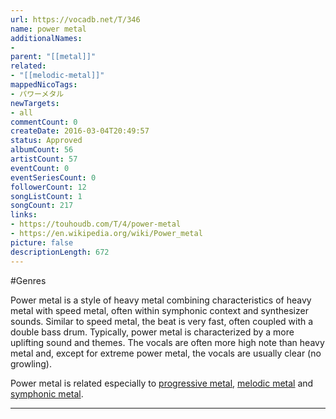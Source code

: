 ```yaml
---
url: https://vocadb.net/T/346
name: power metal
additionalNames: 
- 
parent: "[[metal]]"
related:
- "[[melodic-metal]]"
mappedNicoTags:
- パワーメタル
newTargets:
- all
commentCount: 0
createDate: 2016-03-04T20:49:57
status: Approved
albumCount: 56
artistCount: 57
eventCount: 0
eventSeriesCount: 0
followerCount: 12
songListCount: 1
songCount: 217
links: 
- https://touhoudb.com/T/4/power-metal
- https://en.wikipedia.org/wiki/Power_metal
picture: false
descriptionLength: 672
---
```


#Genres

Power metal is a style of heavy metal combining characteristics of heavy metal with speed metal, often within symphonic context and synthesizer sounds. Similar to speed metal, the beat is very fast, often coupled with a double bass drum. Typically, power metal is characterized by a more uplifting sound and themes. The vocals are often more high note than heavy metal and, except for extreme power metal, the vocals are usually clear (no growling).

Power metal is related especially to [progressive metal](http://vocadb.net/T/351/progressive-metal), [melodic metal](http://vocadb.net/T/261/melodic-metal) and [symphonic metal](http://vocadb.net/T/420/symphonic-metal).

---


